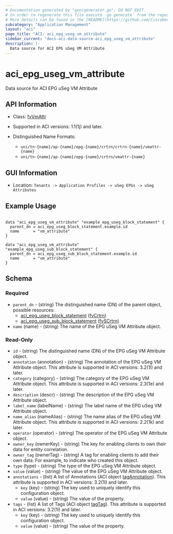 ```yaml
---
# Documentation generated by "gen/generator.go"; DO NOT EDIT.
# In order to regenerate this file execute `go generate` from the repository root.
# More details can be found in the [README](https://github.com/CiscoDevNet/terraform-provider-aci/blob/master/README.md).
subcategory: "Application Management"
layout: "aci"
page_title: "ACI: aci_epg_useg_vm_attribute"
sidebar_current: "docs-aci-data-source-aci_epg_useg_vm_attribute"
description: |-
  Data source for ACI EPG uSeg VM Attribute
---
```


# aci_epg_useg_vm_attribute #

Data source for ACI EPG uSeg VM Attribute

## API Information ##

* Class: [fvVmAttr](https://pubhub.devnetcloud.com/media/model-doc-latest/docs/app/index.html#/objects/fvVmAttr/overview)

* Supported in ACI versions: 1.1(1j) and later.

* Distinguished Name Formats:
  - `uni/tn-{name}/ap-{name}/epg-{name}/crtrn/crtrn-{name}/vmattr-{name}`
  - `uni/tn-{name}/ap-{name}/epg-{name}/crtrn/vmattr-{name}`

## GUI Information ##

* Location: `Tenants -> Application Profiles -> uSeg EPGs -> uSeg Attributes`

## Example Usage ##

```hcl

data "aci_epg_useg_vm_attribute" "example_epg_useg_block_statement" {
  parent_dn = aci_epg_useg_block_statement.example.id
  name      = "vm_attribute"
}

data "aci_epg_useg_vm_attribute" "example_epg_useg_sub_block_statement" {
  parent_dn = aci_epg_useg_sub_block_statement.example.id
  name      = "vm_attribute"
}

```

## Schema ##

### Required ###

* `parent_dn` - (string) The distinguished name (DN) of the parent object, possible resources:
  - [aci_epg_useg_block_statement](https://registry.terraform.io/providers/CiscoDevNet/aci/latest/docs/resources/epg_useg_block_statement) ([fvCrtrn](https://pubhub.devnetcloud.com/media/model-doc-latest/docs/app/index.html#/objects/fvCrtrn/overview))
  - [aci_epg_useg_sub_block_statement](https://registry.terraform.io/providers/CiscoDevNet/aci/latest/docs/resources/epg_useg_sub_block_statement) ([fvSCrtrn](https://pubhub.devnetcloud.com/media/model-doc-latest/docs/app/index.html#/objects/fvSCrtrn/overview))
* `name` (name) - (string) The name of the EPG uSeg VM Attribute object.

### Read-Only ###

* `id` - (string) The distinguished name (DN) of the EPG uSeg VM Attribute object.
* `annotation` (annotation) - (string) The annotation of the EPG uSeg VM Attribute object. This attribute is supported in ACI versions: 3.2(1l) and later.
* `category` (category) - (string) The category of the EPG uSeg VM Attribute object. This attribute is supported in ACI versions: 2.3(1e) and later.
* `description` (descr) - (string) The description of the EPG uSeg VM Attribute object.
* `label_name` (labelName) - (string) The label name of the EPG uSeg VM Attribute object.
* `name_alias` (nameAlias) - (string) The name alias of the EPG uSeg VM Attribute object. This attribute is supported in ACI versions: 2.2(1k) and later.
* `operator` (operator) - (string) The operator of the EPG uSeg VM Attribute object.
* `owner_key` (ownerKey) - (string) The key for enabling clients to own their data for entity correlation.
* `owner_tag` (ownerTag) - (string) A tag for enabling clients to add their own data. For example, to indicate who created this object.
* `type` (type) - (string) The type of the EPG uSeg VM Attribute object.
* `value` (value) - (string) The value of the EPG uSeg VM Attribute object.
* `annotations` - (list) A list of Annotations (ACI object [tagAnnotation](https://pubhub.devnetcloud.com/media/model-doc-latest/docs/app/index.html#/objects/tagAnnotation/overview)). This attribute is supported in ACI versions: 3.2(1l) and later.
    * `key` (key) - (string) The key used to uniquely identify this configuration object.
    * `value` (value) - (string) The value of the property.
* `tags` - (list) A list of Tags (ACI object [tagTag](https://pubhub.devnetcloud.com/media/model-doc-latest/docs/app/index.html#/objects/tagTag/overview)). This attribute is supported in ACI versions: 3.2(1l) and later.
    * `key` (key) - (string) The key used to uniquely identify this configuration object.
    * `value` (value) - (string) The value of the property.
